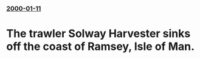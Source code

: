 ### [2000-01-11](/news/2000/01/11/index.md)

# The trawler Solway Harvester sinks off the coast of Ramsey, Isle of Man.



